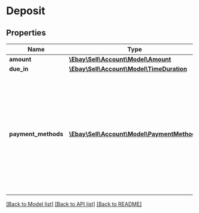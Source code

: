 # Deposit

## Properties
Name | Type | Description | Notes
------------ | ------------- | ------------- | -------------
**amount** | [**\Ebay\Sell\Account\Model\Amount**](Amount.md) |  | [optional] 
**due_in** | [**\Ebay\Sell\Account\Model\TimeDuration**](TimeDuration.md) |  | [optional] 
**payment_methods** | [**\Ebay\Sell\Account\Model\PaymentMethod[]**](PaymentMethod.md) | This array is no longer applicable and should not be used since eBay now manages the electronic payment options available to buyers to pay the deposit. | [optional] 

[[Back to Model list]](../../README.md#documentation-for-models) [[Back to API list]](../../README.md#documentation-for-api-endpoints) [[Back to README]](../../README.md)

